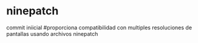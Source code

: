# ninepatch
commit iniicial
#proporciona compatibilidad con multiples resoluciones de pantallas usando archivos ninepatch
